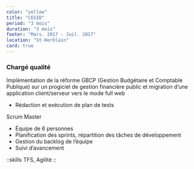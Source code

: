 ```yaml
---
color: "yellow"
title: "CEGID"
period: "3 mois"
duration: "3 mois"
footer: "Mars. 2017 - Juil. 2017"
location: "St-Herblain"
card: true
---
```


### Chargé qualité

Implémentation de la réforme GBCP (Gestion Budgétaire et Comptable Publique) sur un progiciel de gestion financière public et migration d’une application client/serveur vers le mode full web

- Rédaction et exécution de plan de tests

Scrum Master

- Équipe de 6 personnes
- Planification des sprints, répartition des tâches de développement
- Gestion du backlog de l’équipe
- Suivi d’avancement

::skills
TFS, Agilité
::
